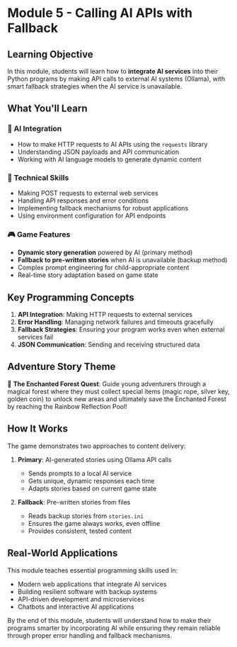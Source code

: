 # Module 5 - Calling AI APIs with Fallback

## Learning Objective

In this module, students will learn how to **integrate AI services** into their Python programs by making API calls to external AI systems (Ollama), with smart fallback strategies when the AI service is unavailable.

## What You'll Learn

### 🤖 AI Integration
- How to make HTTP requests to AI APIs using the `requests` library
- Understanding JSON payloads and API communication
- Working with AI language models to generate dynamic content

### 🔧 Technical Skills
- Making POST requests to external web services
- Handling API responses and error conditions
- Implementing fallback mechanisms for robust applications
- Using environment configuration for API endpoints

### 🎮 Game Features
- **Dynamic story generation** powered by AI (primary method)
- **Fallback to pre-written stories** when AI is unavailable (backup method)
- Complex prompt engineering for child-appropriate content
- Real-time story adaptation based on game state

## Key Programming Concepts

1. **API Integration**: Making HTTP requests to external services
2. **Error Handling**: Managing network failures and timeouts gracefully
3. **Fallback Strategies**: Ensuring your program works even when external services fail
4. **JSON Communication**: Sending and receiving structured data

## Adventure Story Theme

🌲 **The Enchanted Forest Quest**: Guide young adventurers through a magical forest where they must collect special items (magic rope, silver key, golden coin) to unlock new areas and ultimately save the Enchanted Forest by reaching the Rainbow Reflection Pool!

## How It Works

The game demonstrates two approaches to content delivery:

1. **Primary**: AI-generated stories using Ollama API calls
   - Sends prompts to a local AI service
   - Gets unique, dynamic responses each time
   - Adapts stories based on current game state

2. **Fallback**: Pre-written stories from files
   - Reads backup stories from `stories.ini`
   - Ensures the game always works, even offline
   - Provides consistent, tested content

## Real-World Applications

This module teaches essential programming skills used in:
- Modern web applications that integrate AI services
- Building resilient software with backup systems
- API-driven development and microservices
- Chatbots and interactive AI applications

By the end of this module, students will understand how to make their programs smarter by incorporating AI while ensuring they remain reliable through proper error handling and fallback mechanisms.